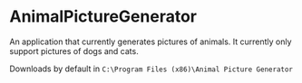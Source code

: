 # AnimalPictureGenerator
An application that currently generates pictures of animals. It currently only support pictures of dogs and cats.

Downloads by default in `C:\Program Files (x86)\Animal Picture Generator`
